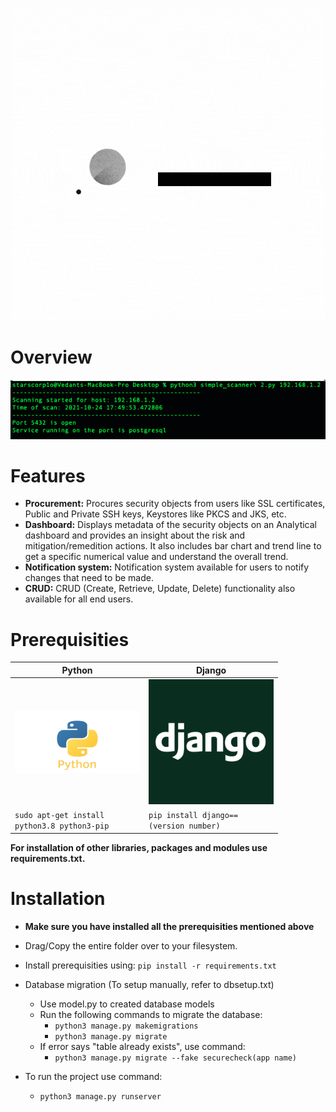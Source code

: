 <p align="center">
  <img width="500" src="https://github.com/Starscorpio/360SecMon/blob/main/gifs/360SecMon%20(2).gif" alt="Material Bread logo">
</p>

# Overview
<p align="center">
  <img width="800" src="https://github.com/Starscorpio/360SecMon/blob/main/gifs/Screenshot%202021-10-24%20at%205.51.13%20PM.png" alt="Material Bread logo">
</p>

# Features
* __Procurement:__ Procures security objects from users like SSL certificates, Public and Private SSH keys, Keystores like PKCS and JKS, etc.
* __Dashboard:__ Displays metadata of the security objects on an Analytical dashboard and provides an insight about the risk and mitigation/remedition actions. It also includes bar chart and trend line to get a specific numerical value and understand the overall trend.
* __Notification system:__ Notification system available for users to notify changes that need to be made.
* __CRUD:__ CRUD (Create, Retrieve, Update, Delete) functionality also available for all end users.

# Prerequisities
Python | Django
------------ | -------------
<img src="https://github.com/Starscorpio/360SecMon/blob/main/gifs/Python_final.jpeg" width="200" height="100"> | <img src="https://github.com/Starscorpio/360SecMon/blob/main/gifs/django.png" width="200" height="200">
`sudo apt-get install` <br /> `python3.8 python3-pip` | `pip install django==` <br /> `(version number)` 

**For installation of other libraries, packages and modules use requirements.txt.**

# Installation
* **Make sure you have installed all the prerequisities mentioned above**

* Drag/Copy the entire folder over to your filesystem.

* Install prerequisities using: `pip install -r requirements.txt`

* Database migration (To setup manually, refer to dbsetup.txt)
	* Use model.py to created database models
	* Run the following commands to migrate the database:
		* `python3 manage.py makemigrations`
		* `python3 manage.py migrate`
	* If error says "table already exists", use command:
		* `python3 manage.py migrate --fake securecheck(app name)`

* To run the project use command:
	* `python3 manage.py runserver`
